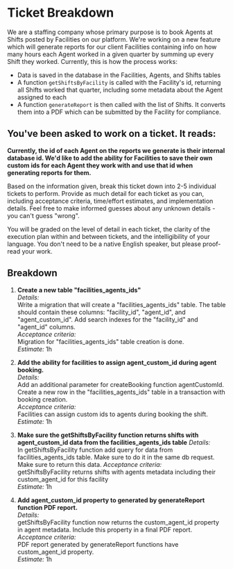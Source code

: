 # Ticket Breakdown
We are a staffing company whose primary purpose is to book Agents at Shifts posted by Facilities on our platform. We're working on a new feature which will generate reports for our client Facilities containing info on how many hours each Agent worked in a given quarter by summing up every Shift they worked. Currently, this is how the process works:

- Data is saved in the database in the Facilities, Agents, and Shifts tables
- A function `getShiftsByFacility` is called with the Facility's id, returning all Shifts worked that quarter, including some metadata about the Agent assigned to each
- A function `generateReport` is then called with the list of Shifts. It converts them into a PDF which can be submitted by the Facility for compliance.

## You've been asked to work on a ticket. It reads:

**Currently, the id of each Agent on the reports we generate is their internal database id. We'd like to add the ability for Facilities to save their own custom ids for each Agent they work with and use that id when generating reports for them.**


Based on the information given, break this ticket down into 2-5 individual tickets to perform. Provide as much detail for each ticket as you can, including acceptance criteria, time/effort estimates, and implementation details. Feel free to make informed guesses about any unknown details - you can't guess "wrong".


You will be graded on the level of detail in each ticket, the clarity of the execution plan within and between tickets, and the intelligibility of your language. You don't need to be a native English speaker, but please proof-read your work.

## Breakdown
1. **Create a new table "facilities_agents_ids"** \
   _Details:_ \
   Write a migration that will create a "facilities_agents_ids" table.
   The table should contain these columns:  "facility_id", "agent_id", and "agent_custom_id".
   Add search indexes for the "facility_id" and "agent_id" columns. \
   _Acceptance criteria:_ \
   Migration for "facilities_agents_ids" table creation is done. \
   _Estimate:_ 1h

2. **Add the ability for facilities to assign agent_custom_id during agent booking.** \
   _Details:_ \
   Add an additional parameter for createBooking function agentCustomId.
   Create a new row in the "facilities_agents_ids" table in a transaction with booking creation. \
   _Acceptance criteria:_ \
   Facilities can assign custom ids to agents during booking the shift. \
   _Estimate:_ 1h

3. **Make sure the getShiftsByFacility function returns shifts with agent_custom_id data from the facilities_agents_ids table**
   _Details:_ \
   In getShiftsByFacility function add query for data from facilities_agents_ids table.
   Make sure to do it in the same db request.
   Make sure to return this data.
   _Acceptance criteria:_ \
   getShiftsByFacility returns shifts with agents metadata including their custom_agent_id for this facility \
   _Estimate:_ 1h

4. **Add agent_custom_id property to generated by generateReport function PDF report.** \
   _Details:_ \
   getShiftsByFacility function now returns the  custom_agent_id property in agent metadata.
   Include this property in a final PDF report. \
   _Acceptance criteria:_ \
   PDF report generated by generateReport functions have custom_agent_id property. \
   _Estimate:_ 1h